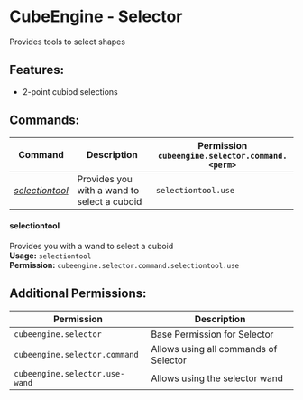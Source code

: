 # CubeEngine - Selector
Provides tools to select shapes

## Features:
 - 2-point cubiod selections

## Commands:

| Command | Description | Permission<br>`cubeengine.selector.command.<perm>` |
| --- | --- | --- |
| [*selectiontool*](#selectiontool) | Provides you with a wand to select a cuboid | `selectiontool.use` |

#### selectiontool  
Provides you with a wand to select a cuboid  
**Usage:** `selectiontool `  
**Permission:** `cubeengine.selector.command.selectiontool.use`  
  

## Additional Permissions:

| Permission | Description |
| --- | --- |
| `cubeengine.selector` | Base Permission for Selector |
| `cubeengine.selector.command` | Allows using all commands of Selector |
| `cubeengine.selector.use-wand` | Allows using the selector wand |
